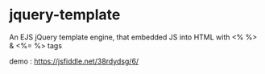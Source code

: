 # jquery-template
An EJS jQuery template engine, that embedded JS into HTML with &lt;% %> &amp; &lt;%= %> tags



demo : https://jsfiddle.net/38rdydsg/6/